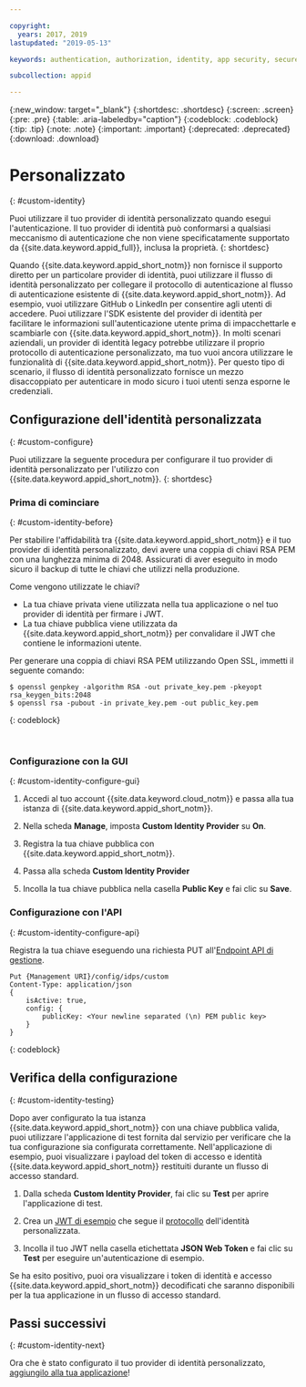 ```yaml
---

copyright:
  years: 2017, 2019
lastupdated: "2019-05-13"

keywords: authentication, authorization, identity, app security, secure, custom, proprietary, private key, public key, jwt

subcollection: appid

---
```


{:new_window: target="_blank"}
{:shortdesc: .shortdesc}
{:screen: .screen}
{:pre: .pre}
{:table: .aria-labeledby="caption"}
{:codeblock: .codeblock}
{:tip: .tip}
{:note: .note}
{:important: .important}
{:deprecated: .deprecated}
{:download: .download}

# Personalizzato
{: #custom-identity}

Puoi utilizzare il tuo provider di identità personalizzato quando esegui l'autenticazione. Il tuo provider di identità può conformarsi a qualsiasi meccanismo di autenticazione che non viene specificatamente supportato da {{site.data.keyword.appid_full}}, inclusa la proprietà.
{: shortdesc}

Quando {{site.data.keyword.appid_short_notm}} non fornisce il supporto diretto per un particolare provider di identità, puoi utilizzare il flusso di identità personalizzato per collegare il protocollo di autenticazione al flusso di autenticazione esistente di {{site.data.keyword.appid_short_notm}}. Ad esempio, vuoi utilizzare GitHub o LinkedIn per consentire agli utenti di accedere. Puoi utilizzare l'SDK esistente del provider di identità per facilitare le informazioni sull'autenticazione utente prima di impacchettarle e scambiarle con {{site.data.keyword.appid_short_notm}}. In molti scenari aziendali, un provider di identità legacy potrebbe utilizzare il proprio protocollo di autenticazione personalizzato, ma tuo vuoi ancora utilizzare le funzionalità di {{site.data.keyword.appid_short_notm}}. Per questo tipo di scenario, il flusso di identità personalizzato fornisce un mezzo disaccoppiato per autenticare in modo sicuro i tuoi utenti senza esporne le credenziali.

## Configurazione dell'identità personalizzata
{: #custom-configure}

Puoi utilizzare la seguente procedura per configurare il tuo provider di identità personalizzato per l'utilizzo con {{site.data.keyword.appid_short_notm}}.
{: shortdesc}

### Prima di cominciare
{: #custom-identity-before}

Per stabilire l'affidabilità tra {{site.data.keyword.appid_short_notm}} e il tuo provider di identità personalizzato, devi avere una coppia di chiavi RSA PEM con una lunghezza minima di 2048. Assicurati di aver eseguito in modo sicuro il backup di tutte le chiavi che utilizzi nella produzione.

Come vengono utilizzate le chiavi?

- La tua chiave privata viene utilizzata nella tua applicazione o nel tuo provider di identità per firmare i JWT.
- La tua chiave pubblica viene utilizzata da {{site.data.keyword.appid_short_notm}} per convalidare il JWT che contiene le informazioni utente.

Per generare una coppia di chiavi RSA PEM utilizzando Open SSL, immetti il seguente comando:

```
$ openssl genpkey -algorithm RSA -out private_key.pem -pkeyopt rsa_keygen_bits:2048
$ openssl rsa -pubout -in private_key.pem -out public_key.pem
```
{: codeblock}

</br>

### Configurazione con la GUI
{: #custom-identity-configure-gui}

1. Accedi al tuo account {{site.data.keyword.cloud_notm}} e passa alla tua istanza di {{site.data.keyword.appid_short_notm}}.

2. Nella scheda **Manage**, imposta **Custom Identity Provider** su **On**.

3. Registra la tua chiave pubblica con {{site.data.keyword.appid_short_notm}}.
  1. Passa alla scheda **Custom Identity Provider**
  2. Incolla la tua chiave pubblica nella casella **Public Key** e fai clic su **Save**.



### Configurazione con l'API
{: #custom-identity-configure-api}

Registra la tua chiave eseguendo una richiesta PUT all'[Endpoint API di gestione](https://us-south.appid.cloud.ibm.com/swagger-ui/#/Management%20API%20-%20Identity%20Providers/mgmt.set_custom_idp).

```
Put {Management URI}/config/idps/custom
Content-Type: application/json
{
    isActive: true,
    config: {
        publicKey: <Your newline separated (\n) PEM public key>
    }
}
```
{: codeblock}

## Verifica della configurazione
{: #custom-identity-testing}

Dopo aver configurato la tua istanza {{site.data.keyword.appid_short_notm}} con una chiave pubblica valida, puoi utilizzare l'applicazione di test fornita dal servizio per verificare che la tua configurazione sia configurata correttamente. Nell'applicazione di esempio, puoi visualizzare i payload del token di accesso e identità {{site.data.keyword.appid_short_notm}} restituiti durante un flusso di accesso standard.

1. Dalla scheda **Custom Identity Provider**, fai clic su **Test** per aprire l'applicazione di test.

2. Crea un [JWT di esempio](https://jwt.io/) che segue il [protocollo](/docs/services/appid?topic=appid-custom-auth#generating-jwts) dell'identità personalizzata.

3. Incolla il tuo JWT nella casella etichettata **JSON Web Token** e fai clic su **Test** per eseguire un'autenticazione di esempio.

Se ha esito positivo, puoi ora visualizzare i token di identità e accesso {{site.data.keyword.appid_short_notm}} decodificati che saranno disponibili per la tua applicazione in un flusso di accesso standard.

## Passi successivi
{: #custom-identity-next}

Ora che è stato configurato il tuo provider di identità personalizzato, [aggiungilo alla tua applicazione](/docs/services/appid?topic=appid-custom-auth#custom-auth)!
